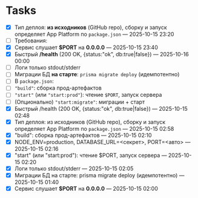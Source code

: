 # Tasks

- [x] Тип деплоя: **из исходников** (GitHub repo), сборку и запуск определяет App Platform по `package.json`  — 2025-10-15 23:20
- [ ] Требования:
- [x] Сервис слушает **$PORT** на **0.0.0.0**  — 2025-10-15 23:40
- [x] Быстрый **/health** (200 OK, {status:"ok", db:true|false})  — 2025-10-16 00:00
- [ ] Логи только stdout/stderr
- [ ] Миграции БД **на старте**: `prisma migrate deploy` (идемпотентно)
- [ ] В `package.json`:
- [ ] `"build"`: сборка прод-артефактов
- [ ] `"start"` (или `"start:prod"`): чтение `$PORT`, запуск сервера
- [ ] (Опционально) `"start:migrate"`: миграции + старт
- [x] Быстрый /health (200 OK, {status:"ok", db:true|false}) — 2025-10-15 02:48
- [x] Тип деплоя: из исходников (GitHub repo), сборку и запуск определяет App Platform по `package.json` — 2025-10-15 02:58
- [x] "build": сборка прод-артефактов — 2025-10-15 02:10
- [x] NODE_ENV=production, DATABASE_URL=<секрет>, PORT=<авто> — 2025-10-15 02:16
- [x] "start" (или "start:prod"): чтение $PORT, запуск сервера — 2025-10-15 02:20
- [x] Логи только stdout/stderr — 2025-10-15 02:05
- [x] Миграции БД на старте: prisma migrate deploy (идемпотентно) — 2025-10-15 01:40
- [x] Сервис слушает **$PORT** на **0.0.0.0** — 2025-10-15 02:00
